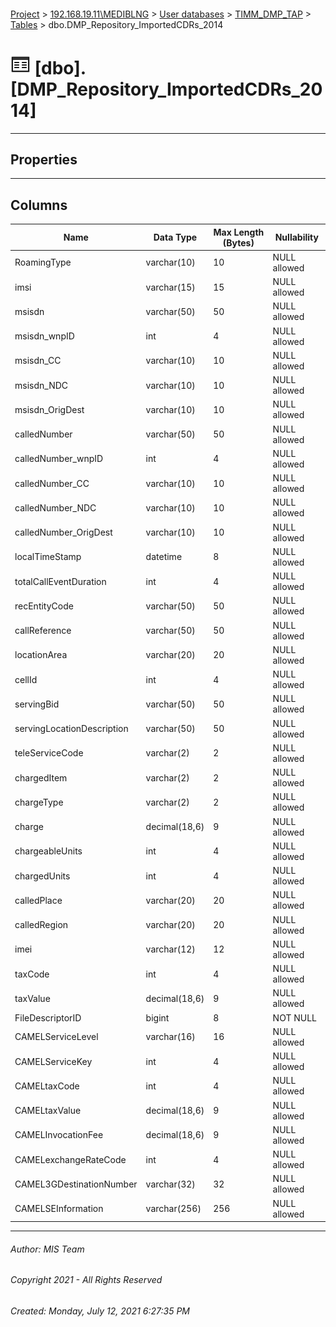 #### 

[Project](../../../../index.md) > [192.168.19.11\\MEDIBLNG](../../../index.md) > [User databases](../../index.md) > [TIMM_DMP_TAP](../index.md) > [Tables](Tables.md) > dbo.DMP_Repository_ImportedCDRs_2014

# ![Tables](../../../../Images/Table32.png) [dbo].[DMP_Repository_ImportedCDRs_2014]

---

## <a name="#properties"></a>Properties



---

## <a name="#columns"></a>Columns

| Name | Data Type | Max Length (Bytes) | Nullability |
|---|---|---|---|
| RoamingType | varchar(10) | 10 | NULL allowed |
| imsi | varchar(15) | 15 | NULL allowed |
| msisdn | varchar(50) | 50 | NULL allowed |
| msisdn_wnpID | int | 4 | NULL allowed |
| msisdn_CC | varchar(10) | 10 | NULL allowed |
| msisdn_NDC | varchar(10) | 10 | NULL allowed |
| msisdn_OrigDest | varchar(10) | 10 | NULL allowed |
| calledNumber | varchar(50) | 50 | NULL allowed |
| calledNumber_wnpID | int | 4 | NULL allowed |
| calledNumber_CC | varchar(10) | 10 | NULL allowed |
| calledNumber_NDC | varchar(10) | 10 | NULL allowed |
| calledNumber_OrigDest | varchar(10) | 10 | NULL allowed |
| localTimeStamp | datetime | 8 | NULL allowed |
| totalCallEventDuration | int | 4 | NULL allowed |
| recEntityCode | varchar(50) | 50 | NULL allowed |
| callReference | varchar(50) | 50 | NULL allowed |
| locationArea | varchar(20) | 20 | NULL allowed |
| cellId | int | 4 | NULL allowed |
| servingBid | varchar(50) | 50 | NULL allowed |
| servingLocationDescription | varchar(50) | 50 | NULL allowed |
| teleServiceCode | varchar(2) | 2 | NULL allowed |
| chargedItem | varchar(2) | 2 | NULL allowed |
| chargeType | varchar(2) | 2 | NULL allowed |
| charge | decimal(18,6) | 9 | NULL allowed |
| chargeableUnits | int | 4 | NULL allowed |
| chargedUnits | int | 4 | NULL allowed |
| calledPlace | varchar(20) | 20 | NULL allowed |
| calledRegion | varchar(20) | 20 | NULL allowed |
| imei | varchar(12) | 12 | NULL allowed |
| taxCode | int | 4 | NULL allowed |
| taxValue | decimal(18,6) | 9 | NULL allowed |
| FileDescriptorID | bigint | 8 | NOT NULL |
| CAMELServiceLevel | varchar(16) | 16 | NULL allowed |
| CAMELServiceKey | int | 4 | NULL allowed |
| CAMELtaxCode | int | 4 | NULL allowed |
| CAMELtaxValue | decimal(18,6) | 9 | NULL allowed |
| CAMELInvocationFee | decimal(18,6) | 9 | NULL allowed |
| CAMELexchangeRateCode | int | 4 | NULL allowed |
| CAMEL3GDestinationNumber | varchar(32) | 32 | NULL allowed |
| CAMELSEInformation | varchar(256) | 256 | NULL allowed |


---

###### Author:  MIS Team

###### Copyright 2021 - All Rights Reserved

###### Created: Monday, July 12, 2021 6:27:35 PM

